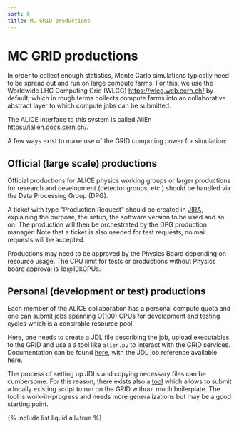 ```yaml
---
sort: 6
title: MC GRID productions
---
```


# MC GRID productions

In order to collect enough statistics, Monte Carlo simulations typically need to be spread out and run on large compute farms.
For this, we use the Worldwide LHC Computing Grid (WLCG) <https://wlcg.web.cern.ch/> by default, which in rough terms collects compute farms into an collaborative abstract layer to which compute jobs can be submitted.

The ALICE interface to this system is called AliEn <https://jalien.docs.cern.ch/>.


A few ways exist to make use of the GRID computing power for simulation:

## Official (large scale) productions

Official productions for ALICE physics working groups or larger productions for research and development
(detector groups, etc.) should be handled via the Data Processing Group (DPG).

A ticket with type "Production Request" should be created in [JIRA](https://alice.its.cern.ch/jira/projects/O2), explaining the purpose, the setup, the software version to be used and so on. The production will then be orchestrated by the DPG production manager. 
Note that a ticket is also needed for test requests, no mail requests will be accepted.

Productions may need to be approved by the Physics Board depending on resource usage. 
The CPU limit for tests or productions without Physics board approval is 1d@10kCPUs.

## Personal (development or test) productions

Each member of the ALICE collaboration has a personal compute quota and one can submit jobs spanning
O(100) CPUs for development and testing cycles which is a consirable resource pool.

Here, one needs to create a JDL file describing the job, upload executables to the GRID and use a a tool like `alien.py` to interact
with the GRID services. Documentation can be found [here](https://jalien.docs.cern.ch/), with the JDL job reference available [here](https://alien.web.cern.ch/content/documentation/howto/user/jobs).


The process of setting up JDLs and copying necessary files can be cumbersome.
For this reason, there exists also a [tool](https://github.com/AliceO2Group/O2DPG/blob/master/GRID/utils/grid_submit.sh)
which allows to submit a locally existing script to run on the GRID without much boilerplate. The tool is work-in-progress and needs more generalizations but may be a good starting point.


{% include list.liquid all=true %}
